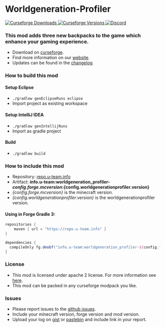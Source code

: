 # Worldgeneration-Profiler

[
![Curseforge Downloads](http://cf.way2muchnoise.eu/worldgeneration-profiler.svg)
![Curseforge Versions](http://cf.way2muchnoise.eu/versions/worldgeneration-profiler.svg)
](https://www.curseforge.com/minecraft/mc-mods/worldgeneration-profiler)
[
![Discord](https://img.shields.io/discord/297104769649213441?label=Discord)
](https://discordapp.com/invite/QXbWS36)

### This mod adds three new backpacks to the game which enhance your gaming experience.

- Download on [curseforge](https://www.curseforge.com/minecraft/mc-mods/worldgeneration-profiler).  
- Find more information on our [website](https://u-team.info/mods/worldgenerationprofiler).
- Updates can be found in the [changelog](CHANGELOG.md).

### How to build this mod

#### Setup Eclipse
- ``./gradlew genEclipseRuns eclipse``
- Import project as existing workspace

#### Setup IntelliJ IDEA
- ``./gradlew genIntellijRuns``
- Import as gradle project

#### Build
- ``./gradlew build``

### How to include this mod

- Repository: [repo.u-team.info](https://repo.u-team.info)
- Artifact: **info.u-team:worldgeneration_profiler-${config.forge.mcversion}:${config.worldgenerationprofiler.version}** 
- *{config.forge.mcversion}* is the minecraft version.
- *{config.worldgenerationprofiler.version}* is the worldgenerationprofiler version.

#### Using in Forge Gradle 3:
```gradle
repositories {
    maven { url = "https://repo.u-team.info" }
}

dependencies {
  compileOnly fg.deobf("info.u-team:worldgeneration_profiler-${config.forge.mcversion}:${config.worldgenerationprofiler.version}")
}
```

### License

- This mod is licensed under apache 2 license. For more information see [here](LICENSE).  
- This mod can be packed in any curseforge modpack you like.

### Issues

- Please report issues to the [github issues](../../issues).
- Include your minecraft version, forge version and mod version.
- Upload your log on [gist](https://gist.github.com) or [pastebin](https://pastebin.com) and include link in your report.
